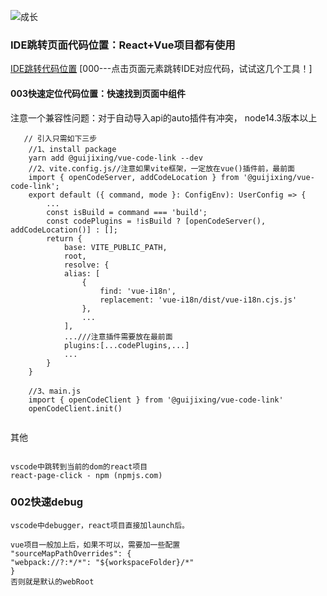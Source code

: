 ![成长](/images/home.png)


  


### IDE跳转页面代码位置：React+Vue项目都有使用
[IDE跳转代码位置](https://app.yinxiang.com/shard/s37/nl/24388549/a5c0bcf2-daeb-4777-8bea-f2ba2d906651)
[000---点击页面元素跳转IDE对应代码，试试这几个工具！]

#### 003快速定位代码位置：快速找到页面中组件
注意一个兼容性问题：对于自动导入api的auto插件有冲突，
node14.3版本以上
~~~
   // 引入只需如下三步
    //1、install package
    yarn add @guijixing/vue-code-link --dev
    //2、vite.config.js//注意如果vite框架，一定放在vue()插件前，最前面
    import { openCodeServer, addCodeLocation } from '@guijixing/vue-code-link';
    export default ({ command, mode }: ConfigEnv): UserConfig => {
        ...
        const isBuild = command === 'build';
        const codePlugins = !isBuild ? [openCodeServer(), addCodeLocation()] : [];
        return {
            base: VITE_PUBLIC_PATH,
            root,
            resolve: {
            alias: [
                {
                    find: 'vue-i18n',
                    replacement: 'vue-i18n/dist/vue-i18n.cjs.js'
                },
                ...
            ],
            ...///注意插件需要放在最前面
            plugins:[...codePlugins,...]
            ...
        }
    }

    //3、main.js
    import { openCodeClient } from '@guijixing/vue-code-link'
    openCodeClient.init()


~~~


其他
~~~

vscode中跳转到当前的dom的react项目
react-page-click - npm (npmjs.com)

~~~


### 002快速debug
~~~
vscode中debugger，react项目直接加launch后。

vue项目一般加上后，如果不可以，需要加一些配置
"sourceMapPathOverrides": {
"webpack://?:*/*": "${workspaceFolder}/*"
}
否则就是默认的webRoot



~~~



